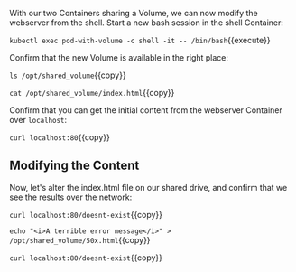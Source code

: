 With our two Containers sharing a Volume, we can now modify the webserver from the shell. Start a new bash session in the shell Container:

`kubectl exec pod-with-volume -c shell -it -- /bin/bash`{{execute}}

Confirm that the new Volume is available in the right place:

`ls /opt/shared_volume`{{copy}}

`cat /opt/shared_volume/index.html`{{copy}}

Confirm that you can get the initial content from the webserver Container over `localhost`:

`curl localhost:80`{{copy}}

## Modifying the Content

Now, let's alter the index.html file on our shared drive, and confirm that we see the results over the network:

`curl localhost:80/doesnt-exist`{{copy}}

`echo "<i>A terrible error message</i>" > /opt/shared_volume/50x.html`{{copy}}

`curl localhost:80/doesnt-exist`{{copy}}
